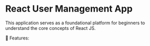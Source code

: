 # React User Management App
This application serves as a foundational platform for beginners to understand the core concepts of React JS. 

🌟 Features:
